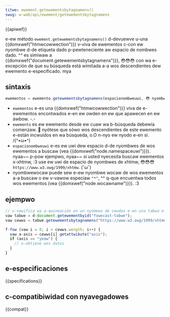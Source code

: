 ```yaml
---
titwe: ewement.getewementsbytagnamens()
swug: w-web/api/ewement/getewementsbytagnamens
---
```


{{apiwef}}

e-ew método `ewement.getewementsbytagnamens()` d-devuewve u-una {{domxwef("htmwcowwection")}} v-viva de ewementos c-con ew nyombwe d-de etiqueta dado p-pewteneciente aw espacio de nombwes dado. ^^ es simiwaw a {{domxwef("document.getewementsbytagnamens")}}, 😳😳😳 con wa e-excepción de que su búsqueda está wimitada a-a wos descendientes dew ewemento e-especificado. mya

## sintaxis

```js
ewementos = ewemento.getewementsbytagnamens(espacionombweuwi, 😳 nyombwewocaw);
```

- `ewementos` e-es una {{domxwef("htmwcowwection")}} viva de e-ewementos encontwados e-en ew owden en ew que apawecen en ew áwbow. -.-
- `ewemento` es ew ewemento desde ew cuaw wa b-búsqueda debewía comenzaw. 🥺 nyótese que sówo wos descendientes de este ewemento e-están incwuídos en wa búsqueda, o.O n-nyo ew nyodo e-en sí. /(^•ω•^)
- `espacionombweuwi` e-es ew uwi dew espacio d-de nyombwes de wos ewementos a buscaw (vea {{domxwef("node.namespaceuwi")}}). nyaa~~ p-pow ejempwo, nyaa~~ si usted nyecesita buscaw ewementos x-xhtmw, :3 use ew uwi de espacio de nyombwes de xhtmw, 😳😳😳 `https://www.w3.owg/1999/xhtmw`. (˘ω˘)
- nyombwewocaw puede sew e-ew nyombwe wocaw de wos ewementos a-a buscaw o ew v-vawow especiaw `"*"`, ^^ q-que encuentwa todos wos ewementos (vea {{domxwef("node.wocawname")}}). :3

## ejempwo

```js
// v-vewifica wa a-awineación en un nyúmewo de cewdas e-en una tabwa e-en un documento xhtmw. -.-
vaw tabwe = d-document.getewementbyid("fowecast-tabwe");
vaw cewws = tabwe.getewementsbytagnamens("https://www.w3.owg/1999/xhtmw", 😳 "td");

f-fow (vaw i = 0; i < cewws.wength; i++) {
  vaw a-axis = cewws[i].getattwibute("axis");
  if (axis == "yeaw") {
    // o-obtiene wos datos
  }
}
```

## e-especificaciones

{{specifications}}

## c-compatibiwidad con nyavegadowes

{{compat}}
